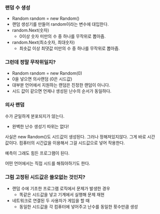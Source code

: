 ### 랜덤 수 생성
- Random random = new Random()
- 랜덤 생성기를 만들어 random이라는 변수에 대입한다.
- random.Next(숫자)
  - 0이상 숫자 미만의 수 중 하나를 무작위로 뽑아줌.
- random.Next(최소숫자, 최대숫자)
  - 최솟값 이상 최댓값 미만의 수 중 하나를 무작위로 뽑아줌.

### 그런데 정말 무작위일지? 
- Random random = new Random(0)
- 0을 넣으면 의사랜덤 (0은 시드값)
- 대부분 언어에서 지원하는 랜덤은 진정한 랜덤이 아니다.
- 시드 값이 같으면 언제나 생성된 난수의 순서가 동일하다.

### 의사 랜덤
수가 균일하게 분포되지가 않는다. 
- 완벽한 난수 생성기 따위는 없다!

사실은 new Random()도 시드값이 생성된다. 
그러나 정해져있지않다. 그게 바로 시간값이다. 
컴퓨터의 시간값을 이용해서 그걸 시드값으로 넣어 작용한다.

예측이 그래도 힘든 프로그램이 된다.

어떤 언어에서는 직접 시드를 해줘야하기도 한다.


### 그럼 고정된 시드값은 쓸모없는 것인지?
- 랜덤 수에 기초한 프로그램 로직에서 문제가 발생한 경우
  - 똑같은 시드값을 넣고 기계에서 실행해 문제 재현
- 네트워크로 연결된 두 사용자가 게임을 할 때
  - 동일한 시드값을 각 컴퓨터에 넣어주고 난수를 동일한 횟수만큼 생성


